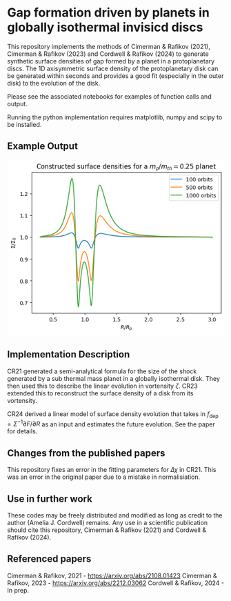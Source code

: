 # Gap formation driven by planets in globally isothermal invisicd discs

This repository implements the methods of Cimerman & Rafikov (2021),
Cimerman & Rafikov (2023) and Cordwell & Rafikov (2024) to generate
synthetic surface densities of gap formed by a planet in a 
protoplanetary discs. The 1D axisymmetric surface density of the 
protoplanetary disk can  be generated within seconds and provides
a good fit (especially in the outer disk) to the evolution of the disk.

Please see the associated notebooks for examples of function calls and 
output.

Running the python implementation requires matplotlib, 
numpy and scipy to be installed. 


## Example Output
![plot](example.png)

## Implementation Description
CR21 generated a semi-analytical formula for the size of the shock
generated by a sub thermal mass planet in a globally isothermal disk.
They then used this to describe the linear evolution in vortensity $\zeta$.
CR23 extended this to reconstruct the surface 
density of a disk from its vortensity.

CR24 derived a linear model of surface density evolution that takes in 
$f_{\text{dep}} = \Sigma^{-1} \partial F/\partial R$ as an input and 
estimates the future evolution. See the paper for details.

## Changes from the published papers
This repository fixes an error in the fitting parameters for $\Delta \chi$ 
in CR21. This was an error in the original paper due to a mistake in 
normalisiation.

## Use in further work
These codes may be freely distributed and modified as long as 
credit to the author (Amelia J. Cordwell) remains. Any use 
in a scientific publication should cite this repository, 
Cimerman & Rafikov (2021) and Cordwell & Rafikov (2024).


## Referenced papers
Cimerman & Rafikov, 2021 - https://arxiv.org/abs/2108.01423
Cimerman & Rafikov, 2023 - https://arxiv.org/abs/2212.03062
Cordwell & Rafikov, 2024 - In prep.